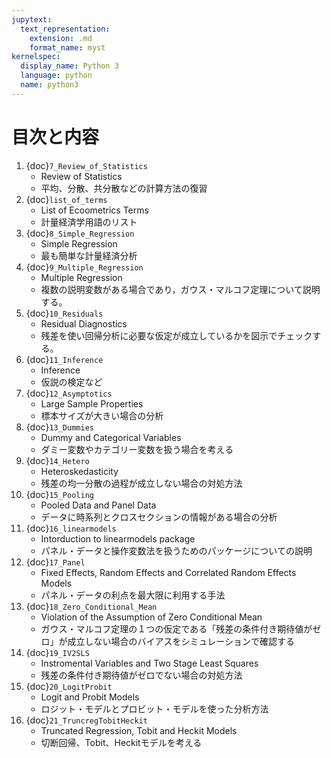 ```yaml
---
jupytext:
  text_representation:
    extension: .md
    format_name: myst
kernelspec:
  display_name: Python 3
  language: python
  name: python3
---
```


<!--# ２. `Python`を使った計量経済分析-->
# 目次と内容

1. {doc}`7_Review_of_Statistics` 
   - Review of Statistics
   - 平均、分散、共分散などの計算方法の復習
1. {doc}`list_of_terms`
   - List of Ecoometrics Terms
   - 計量経済学用語のリスト
1. {doc}`8_Simple_Regression`
   - Simple Regression
   - 最も簡単な計量経済分析
1. {doc}`9_Multiple_Regression`
   - Multiple Regression
   - 複数の説明変数がある場合であり，ガウス・マルコフ定理について説明する。
1. {doc}`10_Residuals`
   - Residual Diagnostics
   - 残差を使い回帰分析に必要な仮定が成立しているかを図示でチェックする。
1. {doc}`11_Inference`
   - Inference
   - 仮説の検定など
1. {doc}`12_Asymptotics`
   - Large Sample Properties
   - 標本サイズが大きい場合の分析
1. {doc}`13_Dummies`
   - Dummy and Categorical Variables
   - ダミー変数やカテゴリー変数を扱う場合を考える
1. {doc}`14_Hetero`
   - Heteroskedasticity
   - 残差の均一分散の過程が成立しない場合の対処方法
1. {doc}`15_Pooling`
   - Pooled Data and Panel Data
   - データに時系列とクロスセクションの情報がある場合の分析
1. {doc}`16_linearmodels`
   - Intorduction to linearmodels package
   - パネル・データと操作変数法を扱うためのパッケージについての説明
1. {doc}`17_Panel`
   - Fixed Effects, Random Effects and Correlated Random Effects Models
   - パネル・データの利点を最大限に利用する手法
1. {doc}`18_Zero_Conditional_Mean`
   - Violation of the Assumption of Zero Conditional Mean
   - ガウス・マルコフ定理の１つの仮定である「残差の条件付き期待値がゼロ」が成立しない場合のバイアスをシミュレーションで確認する
1. {doc}`19_IV2SLS`
   - Instromental Variables and Two Stage Least  Squares
   - 残差の条件付き期待値がゼロでない場合の対処方法
1. {doc}`20_LogitProbit`
   - Logit and Probit Models
   - ロジット・モデルとプロビット・モデルを使った分析方法
1. {doc}`21_TruncregTobitHeckit`
   - Truncated Regression, Tobit and Heckit Models
   - 切断回帰、Tobit、Heckitモデルを考える
